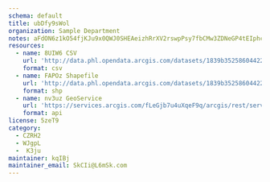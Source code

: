 ```yaml
---
schema: default
title: ubDfy9sWol 
organization: Sample Department 
notes: aFdON6z1kO54fjKJu9x0QWJ0SHEAeizhRrXV2rswpPsy7fbCMw3ZDNeGP4tEIphcaS8iMK3G AYqqLVmbTdlZvojQDB9nFtnUoy  
resources:
  - name: 8UIW6 CSV
    url: 'http://data.phl.opendata.arcgis.com/datasets/1839b35258604422b0b520cbb668df0d_0.csv'
    format: csv
  - name: FAPOz Shapefile
    url: 'http://data.phl.opendata.arcgis.com/datasets/1839b35258604422b0b520cbb668df0d_0.zip'
    format: shp
  - name: nv3uz GeoService
    url: 'https://services.arcgis.com/fLeGjb7u4uXqeF9q/arcgis/rest/services/Air_Monitoring_Stations/FeatureServer/0/query'
    format: api
license: 5zeT9 
category:
  - CZRH2 
  - WJgpL 
  -  K3ju 
maintainer: kqIBj  
maintainer_email: SkCIi@L6mSk.com
---
```


